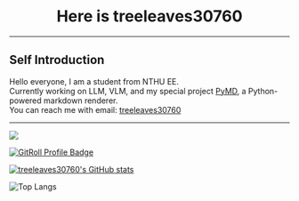 <h1 align="center">Here is treeleaves30760</h1>

---

## Self Introduction

Hello everyone, I am a student from NTHU EE. <br>
Currently working on LLM, VLM, and my special project [PyMD](https://github.com/treeleaves30760/PyMD), a Python-powered markdown renderer.<br>
You can reach me with email: [treeleaves30760](treeleaves30760@gmail.com)<br>

---

![](https://komarev.com/ghpvc/?username=treeleaves30760)

<a href="https://gitroll.io/profile/uHXmZ3niIgBQ52wWUW5jn37EVeZV2" target="_blank"><img src="https://gitroll.io/api/badges/profiles/v1/uHXmZ3niIgBQ52wWUW5jn37EVeZV2" alt="GitRoll Profile Badge"/></a>

[![treeleaves30760's GitHub stats](https://github-readme-stats.vercel.app/api?username=treeleaves30760)](https://github.com/anuraghazra/github-readme-stats)

![Top Langs](https://github-readme-stats.vercel.app/api/top-langs/?username=treeleaves30760&size_weight=0.5&count_weight=0.5)
<!--
**treeleaves30760/treeleaves30760** is a ✨ _special_ ✨ repository because its `README.md` (this file) appears on your GitHub profile.

Here are some ideas to get you started:

- 🔭 I’m currently working on ...
- 🌱 I’m currently learning ...
- 👯 I’m looking to collaborate on ...
- 🤔 I’m looking for help with ...
- 💬 Ask me about ...
- 📫 How to reach me: ...
- 😄 Pronouns: ...
- ⚡ Fun fact: ...
-->
